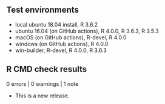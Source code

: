 ## Test environments
* local ubuntu 18.04 install, R 3.6.2
* ubuntu 16.04 (on GitHub actions), R 4.0.0, R 3.6.3, R 3.5.3
* macOS (on GitHub actions), R-devel, R 4.0.0
* windows (on GitHub actions), R 4.0.0
* win-builder, R-devel, R 4.0.0, R 3.6.3

## R CMD check results

0 errors | 0 warnings | 1 note

* This is a new release.
